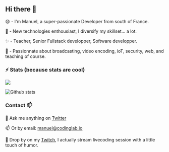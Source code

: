 ## Hi there 👋

😄 - I'm Manuel, a super-passionate Developer from south of France.

🌱 - New technologies enthousiast, I diversify my skillset... a lot. 

✨ - Teacher, Senior Fullstack developper, Software developper.

🔭 - Passionnate about broadcasting, video encoding, ioT, security, web, and teaching of course. 



### ⚡ Stats (because stats are cool)

![](https://komarev.com/ghpvc/?username=neolectron)

![Github stats](https://github-readme-stats.vercel.app/api?username=neolectron&show_icons=true&include_all_commits=true&count_private=true) 


### Contact 📫

💬 Ask me anything on <a href="https://twitter.com/neolectron">Twitter</a>

📫 Or by email: <a href="mailto:manuel@codinglab.io">manuel@codinglab.io</a>

🎥 Drop by on my <a href="https://twitch.tv/neolectron">Twitch</a>, I actually stream livecoding session with a little touch of humor.
